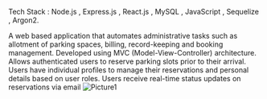 Tech Stack : Node.js , Express.js , React.js , MySQL , JavaScript , Sequelize , Argon2.


A web based application that automates administrative tasks such as allotment of parking spaces, billing,
record-keeping and booking management.
Developed using MVC (Model-View-Controller) architecture.
Allows authenticated users to reserve parking slots prior to their arrival.
Users have individual profiles to manage their reservations and personal details based on user roles.
Users receive real-time status updates on reservations via email
![Picture1](https://github.com/user-attachments/assets/f16daed9-de10-4e88-af9a-6c2d8ffa9875)
